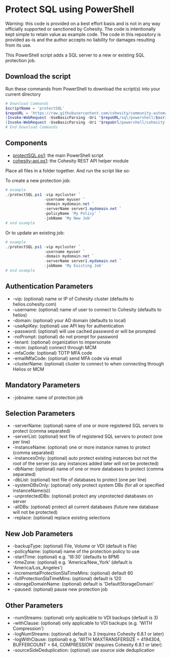 # Protect SQL using PowerShell

Warning: this code is provided on a best effort basis and is not in any way officially supported or sanctioned by Cohesity. The code is intentionally kept simple to retain value as example code. The code in this repository is provided as-is and the author accepts no liability for damages resulting from its use.

This PowerShell script adds a SQL server to a new or existing SQL protection job.

## Download the script

Run these commands from PowerShell to download the script(s) into your current directory

```powershell
# Download Commands
$scriptName = 'protectSQL'
$repoURL = 'https://raw.githubusercontent.com/cohesity/community-automation-samples/main'
(Invoke-WebRequest -UseBasicParsing -Uri "$repoURL/sql/powershell/$scriptName/$scriptName.ps1").content | Out-File "$scriptName.ps1"; (Get-Content "$scriptName.ps1") | Set-Content "$scriptName.ps1"
(Invoke-WebRequest -UseBasicParsing -Uri "$repoUrl/powershell/cohesity-api/cohesity-api.ps1").content | Out-File cohesity-api.ps1; (Get-Content cohesity-api.ps1) | Set-Content cohesity-api.ps1
# End Download Commands
```

## Components

* [protectSQL.ps1](https://raw.githubusercontent.com/cohesity/community-automation-samples/main/sql/powershell/protectSQL/protectSQL.ps1): the main PowerShell script
* [cohesity-api.ps1](https://raw.githubusercontent.com/cohesity/community-automation-samples/main/powershell/cohesity-api/cohesity-api.ps1): the Cohesity REST API helper module

Place all files in a folder together. And run the script like so:

To create a new protection job:

```powershell
# example
./protectSQL.ps1 -vip mycluster `
                 -username myuser `
                 -domain mydomain.net `
                 -serverName server1.mydomain.net `
                 -policyName 'My Policy' `
                 -jobName 'My New Job'
# end example
```

Or to update an existing job:

```powershell
# example
./protectSQL.ps1 -vip mycluster `
                 -username myuser `
                 -domain mydomain.net `
                 -serverName server1.mydomain.net `
                 -jobName 'My Existing Job'
# end example
```

## Authentication Parameters

* -vip: (optional) name or IP of Cohesity cluster (defaults to helios.cohesity.com)
* -username: (optional) name of user to connect to Cohesity (defaults to helios)
* -domain: (optional) your AD domain (defaults to local)
* -useApiKey: (optional) use API key for authentication
* -password: (optional) will use cached password or will be prompted
* -noPrompt: (optional) do not prompt for password
* -tenant: (optional) organization to impersonate
* -mcm: (optional) connect through MCM
* -mfaCode: (optional) TOTP MFA code
* -emailMfaCode: (optional) send MFA code via email
* -clusterName: (optional) cluster to connect to when connecting through Helios or MCM

## Mandatory Parameters

* -jobname: name of protection job

## Selection Parameters

* -serverName: (optional) name of one or more registered SQL servers to protect (comma separated)
* -serverList: (optional) text file of registered SQL servers to protect (one per line)
* -instanceName: (optional) one or more instance names to protect (comma separated)
* -instancesOnly: (optional) auto protect existing instances but not the root of the server (so any instances added later will not be protected)
* -dbName: (optional) name of one or more databases to protect (comma separated)
* -dbList: (optional) text file of databases to protect (one per line)
* -systemDBsOnly: (optional) only protect system DBs (for all or specified instanceName(s))
* -unprotectedDBs: (optional) protect any unprotected databases on server
* -allDBs: (optional) protect all current databases (future new database will not be protected)
* -replace: (optional) replace existing selections

## New Job Parameters

* -backupType: (optional) File, Volume or VDI (default is File)
* -policyName: (optional) name of the protection policy to use
* -startTime: (optional) e.g. '18:30' (defaults to 8PM)
* -timeZone: (optional) e.g. 'America/New_York' (default is 'America/Los_Angeles')
* -incrementalProtectionSlaTimeMins: (optional) default 60
* -fullProtectionSlaTimeMins: (optional) default is 120
* -storageDomainName: (optional) default is 'DefaultStorageDomain'
* -paused: (optional) pause new protection job

## Other Parameters

* -numStreams: (optional) only applicable to VDI backups (default is 3)
* -withClause: (optional) only applicable to VDI backups (e.g. 'WITH Compression')
* -logNumStreams: (optional) default is 3 (requires Cohesity 6.8.1 or later)
* -logWithClause: (optional) e.g. 'WITH MAXTRANSFERSIZE = 4194304, BUFFERCOUNT = 64, COMPRESSION' (requires Cohesity 6.8.1 or later)
* -sourceSideDeduplication: (optional) use source side deduplication

